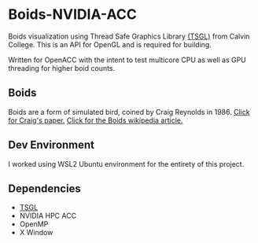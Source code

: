 # Boids-NVIDIA-ACC

Boids visualization using Thread Safe Graphics Library [(TSGL)](https://github.com/Calvin-CS/TSGL) from Calvin College. This is an API for OpenGL and is required for building.

Written for OpenACC with the intent to test multicore CPU as well as GPU threading for higher boid counts.

## Boids

Boids are a form of simulated bird, coined by Craig Reynolds in 1986. [Click for Craig's paper.](http://www.cs.toronto.edu/~dt/siggraph97-course/cwr87/) [Click for the Boids wikipedia article.](https://en.wikipedia.org/wiki/Boids)

## Dev Environment

I worked using WSL2 Ubuntu environment for the entirety of this project. 

## Dependencies

- [TSGL](https://github.com/Calvin-CS/TSGL)
- NVIDIA HPC ACC
- OpenMP
- X Window